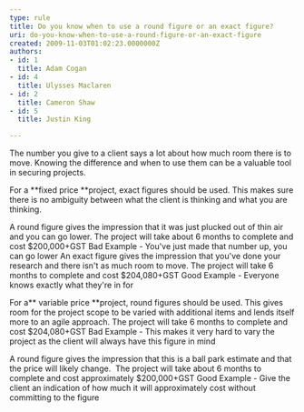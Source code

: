 ```yaml
---
type: rule
title: Do you know when to use a round figure or an exact figure?
uri: do-you-know-when-to-use-a-round-figure-or-an-exact-figure
created: 2009-11-03T01:02:23.0000000Z
authors:
- id: 1
  title: Adam Cogan
- id: 4
  title: Ulysses Maclaren
- id: 2
  title: Cameron Shaw
- id: 5
  title: Justin King

---
```


 The number you give to a client says a lot about how much room there is to move. Knowing the difference and when to use them can be a valuable tool in securing projects.


For a     **fixed price **project, exact figures should be used. This makes sure there is no ambiguity between what the client is thinking and what you are thinking.

A round figure gives the impression that it was just plucked out of thin air and you can go lower.
The project will take about 6 months to complete and cost $200,000+GST
Bad Example - You've just made that number up, you can go lower​
An exact figure gives the impression that you've done your research and there isn't as much room to move.
The project will take 6 months to complete and cost $204,080+GST
Good Example - Everyone knows exactly what they're in for
 
For a** variable price **project, round figures should be used. This gives room for the project scope to be varied with additional items and lends itself more to an agile approach.
The project will take ​6 months to complete and cost $204,080+GST
Bad Example - This makes it very hard to vary the project as the client will always have this figure in mind
 
 A round figure gives the impression that this is a ball park estimate and that the price will likely change. 
The project will take about 6 months to complete and cost approximately $200,000+GST
Good Example - Give the client an indication of how much it will approximately cost without committing to the figure

